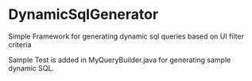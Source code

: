 # DynamicSqlGenerator
Simple Framework for generating dynamic sql queries based on UI filter criteria

Sample Test is added in MyQueryBuilder.java for generating sample dynamic SQL.
